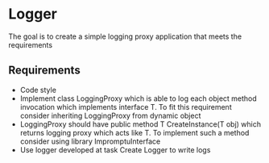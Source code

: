 # Logger
The goal is to create a simple logging proxy application that meets the requirements
## Requirements
* Code style
* Implement class LoggingProxy which is able to log each object method invocation which implements interface T. To fit this requirement consider inheriting LoggingProxy from dynamic object
* LoggingProxy should have public method T CreateInstance(T obj) which returns logging proxy which acts like T. To implement such a method consider using library ImpromptuInterface
* Use logger developed at task Create Logger to write logs